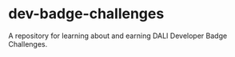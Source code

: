 # dev-badge-challenges
A repository for learning about and earning DALI Developer Badge Challenges.

